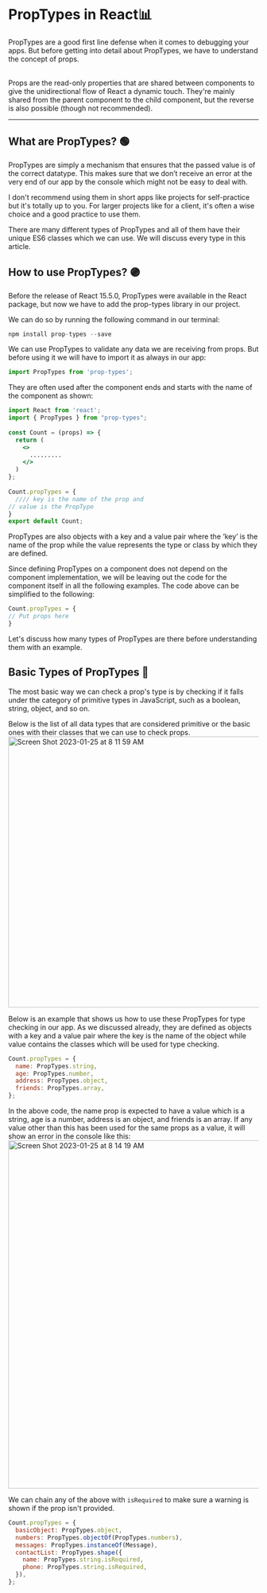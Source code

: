 # <b>PropTypes in React📊</b>

PropTypes are a good first line defense when it comes to debugging your apps. But before getting into detail about PropTypes, we have to understand the concept of props.

<br>
Props are the read-only properties that are shared between components to give the unidirectional flow of React a dynamic touch. They're mainly shared from the parent component to the child component, but the reverse is also possible (though not recommended).
<hr>

## <b>What are PropTypes?</b> 🟢
PropTypes are simply a mechanism that ensures that the passed value is of the correct datatype. This makes sure that we don’t receive an error at the very end of our app by the console which might not be easy to deal with.

I don't recommend using them in short apps like projects for self-practice but it's totally up to you. For larger projects like for a client, it's often a wise choice and a good practice to use them.

There are many different types of PropTypes and all of them have their unique ES6 classes which we can use. We will discuss every type in this article.

## <b>How to use PropTypes?</b> 🟣
Before the release of React 15.5.0, PropTypes were available in the React package, but now we have to add the prop-types library in our project.

We can do so by running the following command in our terminal:

```javascript
npm install prop-types --save
```

We can use PropTypes to validate any data we are receiving from props. But before using it we will have to import it as always in our app:

```javascript
import PropTypes from 'prop-types';
```

They are often used after the component ends and starts with the name of the component as shown:

```jsx
import React from 'react';
import { PropTypes } from "prop-types";
 
const Count = (props) => {
  return (
    <>
      .........
    </>
  )
};
 
Count.propTypes = {
  //// key is the name of the prop and
// value is the PropType
}
export default Count;
```

PropTypes are also objects with a key and a value pair where the ‘key’ is the name of the prop while the value represents the type or class by which they are defined.

Since defining PropTypes on a component does not depend on the component implementation, we will be leaving out the code for the component itself in all the following examples. The code above can be simplified to the following:


```jsx
Count.propTypes = {
// Put props here
}
```

Let's discuss how many types of PropTypes are there before understanding them with an example.

## <b>Basic Types of PropTypes</b> 🔵


The most basic way we can check a prop's type is by checking if it falls under the category of primitive types in JavaScript, such as a boolean, string, object, and so on.

Below is the list of all data types that are considered primitive or the basic ones with their classes that we can use to check props.
<img width="545" alt="Screen Shot 2023-01-25 at 8 11 59 AM" src="https://user-images.githubusercontent.com/96326525/214465188-748d52a4-339b-4fd2-8781-d368c35b99d7.png">

Below is an example that shows us how to use these PropTypes for type checking in our app. As we discussed already, they are defined as objects with a key and a value pair where the key is the name of the object while value contains the classes which will be used for type checking.

```jsx
Count.propTypes = {
  name: PropTypes.string,
  age: PropTypes.number,
  address: PropTypes.object,
  friends: PropTypes.array,
};
```

In the above code, the name prop is expected to have a value which is a string, age is a number, address is an object, and friends is an array. If any value other than this has been used for the same props as a value, it will show an error in the console like this:
<img width="700" alt="Screen Shot 2023-01-25 at 8 14 19 AM" src="https://user-images.githubusercontent.com/96326525/214465416-b4124b82-97d9-4095-941b-f808352a442e.png">

We can chain any of the above with <code>isRequired</code> to make sure a warning is shown if the prop isn't provided.

```jsx
Count.propTypes = {
  basicObject: PropTypes.object,
  numbers: PropTypes.objectOf(PropTypes.numbers),
  messages: PropTypes.instanceOf(Message),
  contactList: PropTypes.shape({
    name: PropTypes.string.isRequired,
    phone: PropTypes.string.isRequired,
  }),
};
```